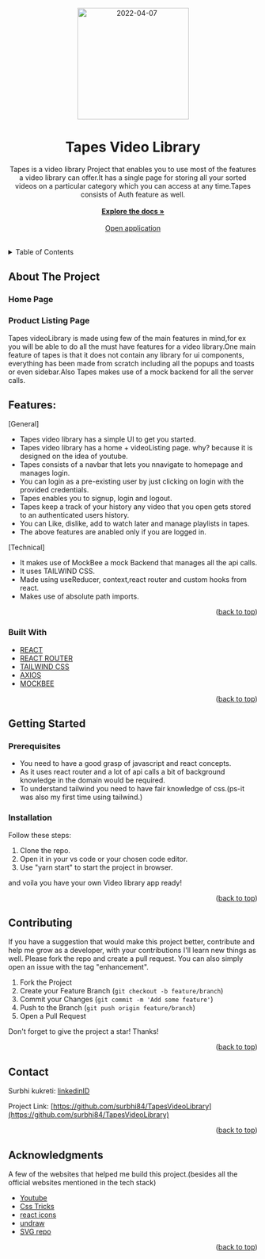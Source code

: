 
<div id="top"></div>

<!-- PROJECT LOGO -->
<br />
<div align="center">
  <a href="https://github.com/surbhi84/myEcommerce">
<img width="225" alt="2022-04-07" src="https://user-images.githubusercontent.com/56334321/162143729-d3d564f0-782d-42e2-b357-05fbd2d6615a.png">
  </a>

  <h1 align="center">Tapes Video Library</h1>

  <p align="center">  
 Tapes is a video library Project that enables you to use most of the features a video library can offer.It has a single page for storing all your sorted videos on a particular category which you can access at any time.Tapes consists of Auth feature as well. 
    <br />
    <br />
    <a href="https://github.com/surbhi84/TapesVideoLibrary"><strong>Explore the docs »</strong></a>
    <br />
    <br />
    <a href="tapesvideolibrary.netlify.app">Open application</a>
    <br />
    <br />
  </p>
</div>

<!-- TABLE OF CONTENTS -->
<details>
  <summary>Table of Contents</summary>
  <ol>
    <li>
      <a href="#about-the-project">About The Project</a>
      <ul>
        <li><a href="#built-with">Built With</a></li>
      </ul>
    </li>
    <li>
      <a href="#getting-started">Getting Started</a>
      <ul>
        <li><a href="#prerequisites">Prerequisites</a></li>
        <li><a href="#installation">Installation</a></li>
      </ul>
    </li>
    <li><a href="#contributing">Contributing</a></li>
    <li><a href="#contact">Contact</a></li>
    <li><a href="#acknowledgments">Acknowledgments</a></li>
  </ol>
</details>

<!-- ABOUT THE PROJECT -->

## About The Project

### Home Page


### Product Listing Page


Tapes videoLibrary is made using few of the main features in mind,for ex you will be able to do all the must have features for a video library.One main feature of tapes is that it does not contain any library for ui components, everything has been made from scratch including all the popups and toasts or even sidebar.Also Tapes makes use of a mock backend for all the server calls.

## Features:

[General]
- Tapes video library has a simple UI to get you started.
- Tapes video library has a home + videoListing page. why? because it is designed on the idea of youtube.
- Tapes consists of a navbar that lets you nnavigate to homepage and manages login.
- You can login as a pre-existing user by just clicking on login with the provided credentials.
- Tapes enables you to signup, login and logout.
- Tapes keep a track of your history any video that you open gets stored to an authenticated users history.
- You can Like, dislike, add to watch later and manage playlists in tapes.
- The above features are anabled only if you are logged in.

[Technical]
- It makes use of MockBee a mock Backend that manages all the api calls.
- It uses TAILWIND CSS.
- Made using useReducer, context,react router and custom hooks from react.
- Makes use of absolute path imports.

<p align="right">(<a href="#top">back to top</a>)</p>

### Built With

- [REACT](https://reactjs.org/)
- [REACT ROUTER](https://reactrouter.com/)
- [TAILWIND CSS](https://tailwindcss.com/)
- [AXIOS](https://axios-http.com/)
- [MOCKBEE](https://mockbee.netlify.app/)


<p align="right">(<a href="#top">back to top</a>)</p>

<!-- GETTING STARTED -->

## Getting Started



### Prerequisites

- You need to have a good grasp of javascript and react concepts.
- As it uses react router and a lot of api calls a bit of background knowledge in the domain would be required.
- To understand tailwind you need to have fair knowledge of css.(ps-it was also my first time using tailwind.)

### Installation

Follow these steps:

1. Clone the repo.
2. Open it in your vs code or your chosen code editor.
3. Use "yarn start" to start the project in browser.

and voila you have your own Video library app ready!

<p align="right">(<a href="#top">back to top</a>)</p>

<!-- CONTRIBUTING -->

## Contributing

If you have a suggestion that would make this project better, contribute and help me grow as a developer, with your contributions I'll learn new things as well. Please fork the repo and create a pull request. You can also simply open an issue with the tag "enhancement".

1. Fork the Project
2. Create your Feature Branch (`git checkout -b feature/branch`)
3. Commit your Changes (`git commit -m 'Add some feature'`)
4. Push to the Branch (`git push origin feature/branch`)
5. Open a Pull Request

Don't forget to give the project a star! Thanks!

<p align="right">(<a href="#top">back to top</a>)</p>

<!-- CONTACT -->

## Contact

Surbhi kukreti: [linkedinID](https://www.linkedin.com/in/surbhi-kukreti-a91b0b163)

Project Link: [https://github.com/surbhi84/TapesVideoLibrary](https://github.com/surbhi84/TapesVideoLibrary)

<p align="right">(<a href="#top">back to top</a>)</p>

<!-- ACKNOWLEDGMENTS -->

## Acknowledgments

A few of the websites that helped me build this project.(besides all the official websites mentioned in the tech stack)

- [Youtube](https://www.youtube.com)
- [Css Tricks](https://css-tricks.com/)
- [react icons](https://react-icons.github.io/react-icons/)
- [undraw](https://undraw.co/)
- [SVG repo](https://www.svgrepo.com)


<p align="right">(<a href="#top">back to top</a>)</p>
